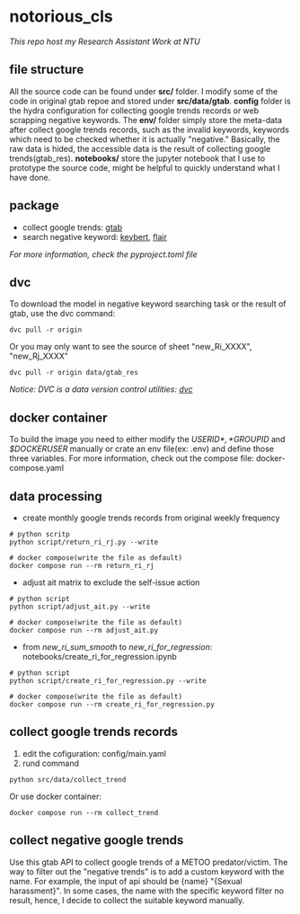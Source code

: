 # notorious_cls
*This repo host my Research Assistant Work at NTU*


## file structure
All the source code can be found under **src/** folder. I modify some of the code
in original gtab repoe and stored under **src/data/gtab**. **config** folder is
the hydra configuration for collecting google trends records or web scrapping 
negative keywords. The **env/** folder simply store the meta-data after collect google 
trends records, such as the invalid keywords, keywords which need to be checked whether
it is actually "negative." Basically, the raw data is hided, the accessible data is
the result of collecting google trends(gtab_res). **notebooks/** store the jupyter
notebook that I use to prototype the source code, might be helpful to quickly 
understand what I have done.


## package
- collect google trends: [gtab](https://github.com/epfl-dlab/GoogleTrendsAnchorBank)
- search negative keyword: [keybert](https://github.com/MaartenGr/KeyBERT), [flair](https://github.com/flairNLP/flair)

*For more information, check the pyproject.toml file*


## dvc
To download the model in negative keyword searching task or the result of gtab,
use the dvc command:
```shell
dvc pull -r origin
```
Or you may only want to see the source of sheet "new_Ri_XXXX", "new_Rj_XXXX" 
```shell
dvc pull -r origin data/gtab_res
```
*Notice: DVC is a data version control utilities: [dvc](https://github.com/iterative/dvc)*


## docker container
To build the image you need to either modify the *$USERID*, *$GROUPID* and *$DOCKERUSER*
manually or crate an env file(ex: .env) and define those three variables.
For more information, check out the compose file: docker-compose.yaml


## data processing
- create monthly google trends records from original weekly frequency
```shell
# python scritp
python script/return_ri_rj.py --write

# docker compose(write the file as default)
docker compose run --rm return_ri_rj
```
- adjust ait matrix to exclude the self-issue action
```shell
# python script
python script/adjust_ait.py --write

# docker compose(write the file as default)
docker compose run --rm adjust_ait.py
```
- from *new_ri_sum_smooth* to *new_ri_for_regression*: notebooks/create_ri_for_regression.ipynb
```shell
# python script
python script/create_ri_for_regression.py --write

# docker compose(write the file as default)
docker compose run --rm create_ri_for_regression.py

```


## collect google trends records
1. edit the cofiguration: config/main.yaml
2. rund command
```shell
python src/data/collect_trend
```
Or use docker container:
```shell
docker compose run --rm collect_trend
```


## collect negative google trends
Use this gtab API to collect google trends of a METOO predator/victim. The way to
filter out the "negative trends" is to add a custom keyword with the name. For
example, the input of api should be {name} "{Sexual harassment}". In some cases,
the name with the specific keyword filter no result, hence, I decide to collect
the suitable keyword manually.
